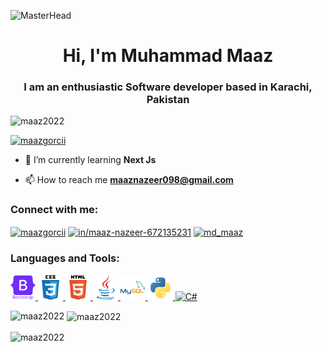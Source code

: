 ![MasterHead](https://www.hays.com.au/documents/3173609/3716998/Image_Tech_Job_Software_Developer_LandingPage.jpg/482fcd02-18cd-7adc-69ec-2810709139af?t=1618902865233)
<h1 align="center">Hi, I'm Muhammad Maaz</h1>
<h3 align="center">I am an enthusiastic Software developer based in Karachi, Pakistan</h3>


<p align="left"> <img src="https://komarev.com/ghpvc/?username=maaz2022&label=Profile%20views&color=0e75b6&style=flat" alt="maaz2022" /> </p>



<p align="left"> <a href="https://twitter.com/maazgorcii" target="blank"><img src="https://img.shields.io/twitter/follow/maazgorcii?logo=twitter&style=for-the-badge" alt="maazgorcii" /></a> </p>

- 🌱 I’m currently learning **Next Js**

- 📫 How to reach me **maaznazeer098@gmail.com**

<h3 align="left">Connect with me:</h3>
<p align="left">
<a href="https://twitter.com/maazgorcii" target="blank"><img align="center" src="https://raw.githubusercontent.com/rahuldkjain/github-profile-readme-generator/master/src/images/icons/Social/twitter.svg" alt="maazgorcii" height="30" width="40" /></a>
<a href="https://linkedin.com/in/in/maaz-nazeer-672135231" target="blank"><img align="center" src="https://raw.githubusercontent.com/rahuldkjain/github-profile-readme-generator/master/src/images/icons/Social/linked-in-alt.svg" alt="in/maaz-nazeer-672135231" height="30" width="40" /></a>
<a href="https://www.leetcode.com/md_maaz" target="blank"><img align="center" src="https://raw.githubusercontent.com/rahuldkjain/github-profile-readme-generator/master/src/images/icons/Social/leet-code.svg" alt="md_maaz" height="30" width="40" /></a>
</p>

<h3 align="left">Languages and Tools:</h3>
<p align="left"> <a href="https://getbootstrap.com" target="_blank" rel="noreferrer"> <img src="https://raw.githubusercontent.com/devicons/devicon/master/icons/bootstrap/bootstrap-plain-wordmark.svg" alt="bootstrap" width="40" height="40"/> </a> <a href="https://www.w3schools.com/css/" target="_blank" rel="noreferrer"> <img src="https://raw.githubusercontent.com/devicons/devicon/master/icons/css3/css3-original-wordmark.svg" alt="css3" width="40" height="40"/> </a> <a href="https://www.w3.org/html/" target="_blank" rel="noreferrer"> <img src="https://raw.githubusercontent.com/devicons/devicon/master/icons/html5/html5-original-wordmark.svg" alt="html5" width="40" height="40"/> </a> <a href="https://www.java.com" target="_blank" rel="noreferrer"> <img src="https://raw.githubusercontent.com/devicons/devicon/master/icons/java/java-original.svg" alt="java" width="40" height="40"/> </a> <a href="https://www.mysql.com/" target="_blank" rel="noreferrer"> <img src="https://raw.githubusercontent.com/devicons/devicon/master/icons/mysql/mysql-original-wordmark.svg" alt="mysql" width="40" height="40"/> </a> <a href="https://www.python.org" target="_blank" rel="noreferrer"> <img src="https://raw.githubusercontent.com/devicons/devicon/master/icons/python/python-original.svg" alt="python" width="40" height="40"/> </a> 
<a href="https://www.python.org" target="_blank" rel="noreferrer"> <img src="https://raw.githubusercontent.com/devicons/devicon/master/icons/python/csharp-original.svg" alt="C#" width="40" height="40"/> </a>
</p>

<p><img align="left" src="https://github-readme-stats.vercel.app/api/top-langs?username=maaz2022&show_icons=true&locale=en&layout=compact" alt="maaz2022" /></p>

<p>&nbsp;<img align="center" src="https://github-readme-stats.vercel.app/api?username=maaz2022&show_icons=true&locale=en" alt="maaz2022" /></p>

<p><img align="center" src="https://github-readme-streak-stats.herokuapp.com/?user=maaz2022&" alt="maaz2022" /></p>

